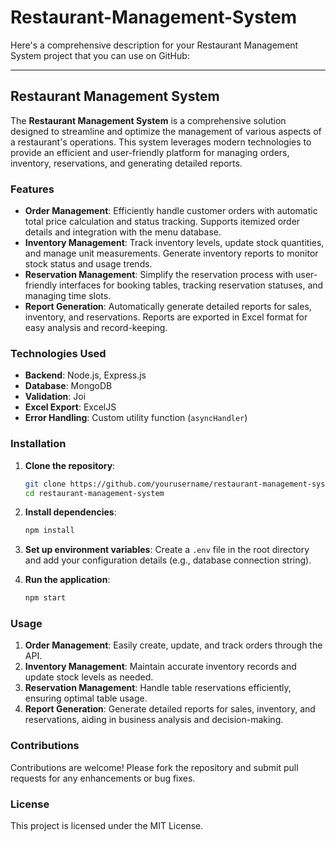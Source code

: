 # Restaurant-Management-System
Here's a comprehensive description for your Restaurant Management System project that you can use on GitHub:

---

## Restaurant Management System

The **Restaurant Management System** is a comprehensive solution designed to streamline and optimize the management of various aspects of a restaurant's operations. This system leverages modern technologies to provide an efficient and user-friendly platform for managing orders, inventory, reservations, and generating detailed reports.

### Features

- **Order Management**: Efficiently handle customer orders with automatic total price calculation and status tracking. Supports itemized order details and integration with the menu database.
- **Inventory Management**: Track inventory levels, update stock quantities, and manage unit measurements. Generate inventory reports to monitor stock status and usage trends.
- **Reservation Management**: Simplify the reservation process with user-friendly interfaces for booking tables, tracking reservation statuses, and managing time slots.
- **Report Generation**: Automatically generate detailed reports for sales, inventory, and reservations. Reports are exported in Excel format for easy analysis and record-keeping.

### Technologies Used

- **Backend**: Node.js, Express.js
- **Database**: MongoDB
- **Validation**: Joi
- **Excel Export**: ExcelJS
- **Error Handling**: Custom utility function (`asyncHandler`)

### Installation

1. **Clone the repository**:
    ```bash
    git clone https://github.com/yourusername/restaurant-management-system.git
    cd restaurant-management-system
    ```

2. **Install dependencies**:
    ```bash
    npm install
    ```

3. **Set up environment variables**:
    Create a `.env` file in the root directory and add your configuration details (e.g., database connection string).

4. **Run the application**:
    ```bash
    npm start
    ```
    
### Usage

1. **Order Management**: Easily create, update, and track orders through the API.
2. **Inventory Management**: Maintain accurate inventory records and update stock levels as needed.
3. **Reservation Management**: Handle table reservations efficiently, ensuring optimal table usage.
4. **Report Generation**: Generate detailed reports for sales, inventory, and reservations, aiding in business analysis and decision-making.

### Contributions

Contributions are welcome! Please fork the repository and submit pull requests for any enhancements or bug fixes.

### License

This project is licensed under the MIT License.

